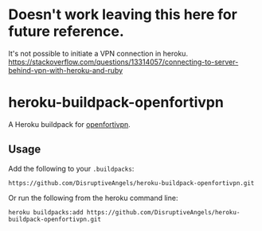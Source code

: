 # Doesn't work leaving this here for future reference.
It's not possible to initiate a VPN connection in heroku.
https://stackoverflow.com/questions/13314057/connecting-to-server-behind-vpn-with-heroku-and-ruby

# heroku-buildpack-openfortivpn

A Heroku buildpack for [openfortivpn](https://github.com/adrienverge/openfortivpn).

## Usage

Add the following to your `.buildpacks`:

```
https://github.com/DisruptiveAngels/heroku-buildpack-openfortivpn.git
```

Or run the following from the heroku command line:

```
heroku buildpacks:add https://github.com/DisruptiveAngels/heroku-buildpack-openfortivpn.git
